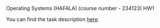 Operating Systems (HAFALA) (course number - 234123) HW1

You can find the task description [here](WHW1.pdf).
